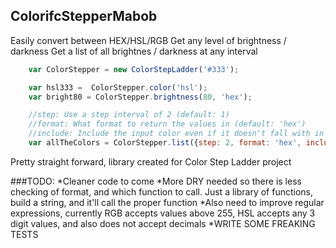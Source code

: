 ColorifcStepperMabob
-----------------------
Easily convert between HEX/HSL/RGB
Get any level of brightness / darkness
Get a list of all brightnes / darkness at any interval

```javascript
	var ColorStepper = new ColorStepLadder('#333');

	var hsl333 =  ColorStepper.color('hsl');
	var bright80 = ColorStepper.brightness(80, 'hex');

	//step: Use a step interval of 2 (default: 1)
	//format: What format to return the values in (default: 'hex')
	//include: Include the input color even if it doesn't fall with in the step interval (default: true)
	var allTheColors = ColorStepper.list({step: 2, format: 'hex', include: true});
```

Pretty straight forward, library created for Color Step Ladder project

###TODO:
*Cleaner code to come
*More DRY needed so there is less checking of format, and which function to call. Just a library of functions, build a string, and it'll call the proper function
*Also need to improve regular expressions, currently RGB accepts values above 255, HSL accepts any 3 digit values, and also does not accept decimals
*WRITE SOME FREAKING TESTS